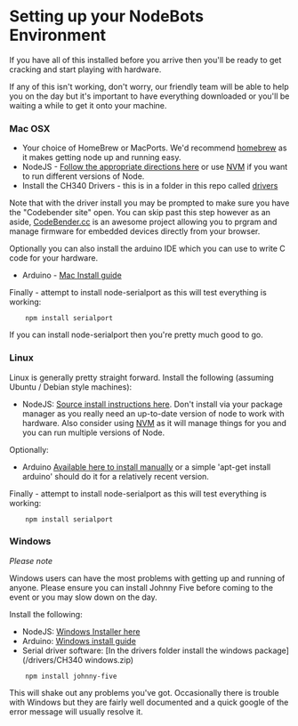 # Setting up your NodeBots Environment

If you have all of this installed before you arrive then you'll be ready to get
cracking and start playing with hardware.

If any of this isn't working, don't worry, our friendly team will be able to help
you on the day but it's important to have everything downloaded or you'll be
waiting a while to get it onto your machine.

### Mac OSX

* Your choice of HomeBrew or MacPorts. We'd recommend
[homebrew](http://brew.sh/) as it makes getting node up and running easy.
* NodeJS - [Follow the appropriate directions here](http://nodejs.org) or use
[NVM](https://github.com/creationix/nvm) if you want to run different versions of Node.
* Install the CH340 Drivers - this is in a folder in this repo called [drivers](/drivers/ch340-mac-driver.zip)

Note that with the driver install you may be prompted to make sure you have the
"Codebender site" open. You can skip past this step however as an aside,
[CodeBender.cc](http://codebender.cc) is an awesome project allowing you to
prgram and manage firmware for embedded devices directly from your browser.

Optionally you can also install the arduino IDE which you can use to write C
code for your hardware.

* Arduino - [Mac Install guide](http://arduino.cc/en/Guide/MacOSX)

Finally - attempt to install node-serialport as this will test everything is working:

```
	npm install serialport
```

If you can install node-serialport then you're pretty much good to go.

### Linux

Linux is generally pretty straight forward. Install the following (assuming Ubuntu / Debian style machines):

* NodeJS: [Source install instructions here](http://howtonode.org/how-to-install-nodejs).
Don't install via your package manager as you really need an up-to-date version
of node to work with hardware. Also consider using [NVM](https://github.com/creationix/nvm)
as it will manage things for you and you can run multiple versions of Node.

Optionally:

* Arduino [Available here to install manually](http://playground.arduino.cc/Learning/Linux) or a simple 'apt-get install arduino' should do it for a relatively recent version.

Finally - attempt to install node-serialport as this will test everything is working:

```
	npm install serialport
```

### Windows

_Please note_

Windows users can have the most problems with getting up and running of anyone.
Please ensure you can install Johnny Five before coming to the event or you may
slow down on the day.


Install the following:

* NodeJS: [Windows Installer here](http://nodejs.org/download/)
* Arduino: [Windows install guide](https://www.arduino.cc/en/guide/windows)
* Serial driver software: [In the drivers folder install the windows package](/drivers/CH340 windows.zip)

```
    npm install johnny-five
```

This will shake out any problems you've got. Occasionally there is trouble with
Windows but they are fairly well documented and a quick google of the error
message will usually resolve it.


